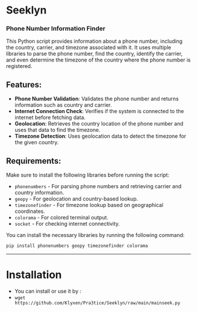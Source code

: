 # Seeklyn
### Phone Number Information Finder

This Python script provides information about a phone number, including the country, carrier, and timezone associated with it. It uses multiple libraries to parse the phone number, find the country, identify the carrier, and even determine the timezone of the country where the phone number is registered.

## Features:
- **Phone Number Validation**: Validates the phone number and returns information such as country and carrier.
- **Internet Connection Check**: Verifies if the system is connected to the internet before fetching data.
- **Geolocation**: Retrieves the country location of the phone number and uses that data to find the timezone.
- **Timezone Detection**: Uses geolocation data to detect the timezone for the given country.

## Requirements:

Make sure to install the following libraries before running the script:
- `phonenumbers` - For parsing phone numbers and retrieving carrier and country information.
- `geopy` - For geolocation and country-based lookup.
- `timezonefinder` - For timezone lookup based on geographical coordinates.
- `colorama` - For colored terminal output.
- `socket` - For checking internet connectivity.

You can install the necessary libraries by running the following command:
```bash
pip install phonenumbers geopy timezonefinder colorama
```
___
# Installation

- You can install or use it by :
- `wget https://github.com/Klyxen/Pra3tice/Seeklyn/raw/main/mainseek.py`
